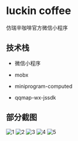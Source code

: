 # luckin coffee

仿瑞辛咖啡官方微信小程序

## 技术栈

- 微信小程序

- mobx

- miniprogram-computed 

- qqmap-wx-jssdk  

## 部分截图

![1](https://user-images.githubusercontent.com/96017836/200302978-292c22c7-b863-474f-a6c9-8a49912111a6.png)
![2](https://user-images.githubusercontent.com/96017836/200303001-a0df81c9-f1eb-41af-a47f-1ade195261e7.png)
![3](https://user-images.githubusercontent.com/96017836/200303006-2eded61d-204e-478e-9969-55b798ee45f1.png)
![4](https://user-images.githubusercontent.com/96017836/200303023-3f706354-0309-40fb-a65d-0809e0a82a7a.png)
![5](https://user-images.githubusercontent.com/96017836/200302988-ce77fde8-2989-4349-9336-22bd1dd591eb.png)
